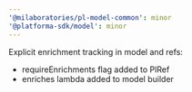 ```yaml
---
'@milaboratories/pl-model-common': minor
'@platforma-sdk/model': minor
---
```


Explicit enrichment tracking in model and refs:
  - requireEnrichments flag added to PlRef
  - enriches lambda added to model builder

